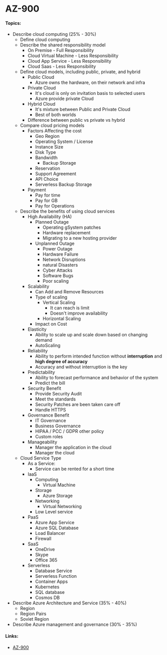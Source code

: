# AZ-900

#### Topics:
- Describe cloud computing (25% - 30%)
  - Define cloud computing
  - Describe the shared responsibility model
    - On Premise - Full Responsibility
    - Cloud Virtual Machine - Less Responsibility
    - Cloud App Service - Less Responsibility
    - Cloud Saas - Less Responsibility
  - Define cloud models, including public, private, and hybrid
    - Public Cloud
      - Azure owns the hardware, on their network and infra
    - Private Cloud
      - It's cloud is only on invitation basis to selected users
      - Azure provide private Cloud
    - Hybrid Cloud
      - It's mixture between Public and Private Cloud
      - Best of both worlds
    - Difference between public vs private vs hybrid
  - Compare cloud pricing models
    - Factors Affecting the cost
      - Geo Region
      - Operating System / License
      - Instance Size
      - Disk Type
      - Bandwidth
        - Backup Storage
      - Reservation
      - Support Agreement
      - API Choice
      - Serverless
      Backup Storage
    - Payment 
      - Pay for time
      - Pay for GB
      - Pay for Operations
  - Describe the benefits of using cloud services
    - High Availability (HA)
      - Planned Outage
        - Operating gSystem patches
        - Hardware replacement
        - Migrating to a new hosting provider
      - Unplanned Outage
        - Power Outage
        - Hardware Failure
        - Network Disruptions
        - natural Disasters
        - Cyber Attacks
        - Software Bugs
        - Poor scaling
    - Scalability
      - Can Add and Remove Resources
      - Type of scaling
        - Vertical Scaling
          - It can reach is limit
          - Doesn't improve availability
        - Horizontal Scaling
      - Impact on Cost
    - Elasticity
      - Ability to scale up and scale down based on changing demand
      - AutoScaling
    - Reliability
      - Ability to perform intended function without <b>interruption</b> and <b>high degree of accuracy</b>
      - Accuracy and without interruption is the key
    - Predictability
      - Ability to forecast performance and behavior of the system
      - Predict the bill
    - Security Benefit
      - Provide Security Audit
      - Meet the standards
      - Security Patches are been taken care off
      - Handle HTTPS
    - Governance Benefit
      - IT Governance
      - Business Governance
      - HIPAA / PCC / GDPR other policy
      - Custom roles
    - Manageability
      - Manager the application in the cloud
      - Manager the cloud
  - Cloud Service Type
    - As a Service:
      - Service can be rented for a short time
    - IaaS
      - Computing
        - Virtual Machine
      - Storage
        - Azure Storage
      - Networking
        - Virtual Networking
      - Low Level service
    - PaaS
      - Azure App Service
      - Azure SQL Database
      - Load Balancer
      - Firewall
    - SaaS
      - OneDrive
      - Skype
      - Office 365
    - Serverless
      - Database Service
      - Serverless Function
      - Container Apps
      - Kubernetes
      - SQL database
      - Cosmos DB
- Describe Azure Architecture and Service (35% - 40%)
  - Region
  - Region Pairs
  - Soviet Region
- Describe Azure management and governance (30% - 35%)


#### Links:
 - [AZ-900](https://learn.microsoft.com/en-us/credentials/certifications/resources/study-guides/az-900)